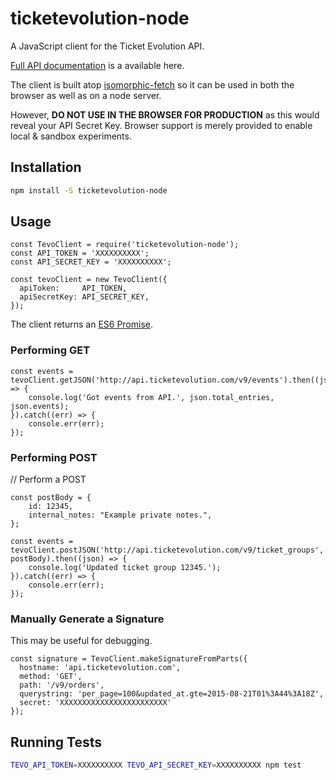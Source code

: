 # ticketevolution-node
A JavaScript client for the Ticket Evolution API.

[Full API documentation](https://ticketevolution.atlassian.net/wiki/display/API/Current+Version) is a available here.

The client is built atop [isomorphic-fetch](https://github.com/matthew-andrews/isomorphic-fetch) so it can be used in both the browser as well as on a node server.

However, **DO NOT USE IN THE BROWSER FOR PRODUCTION** as this would reveal your API Secret Key.
Browser support is merely provided to enable local & sandbox experiments.

## Installation

```bash
npm install -S ticketevolution-node
```

## Usage

```es6
const TevoClient = require('ticketevolution-node');
const API_TOKEN = 'XXXXXXXXXX';
const API_SECRET_KEY = 'XXXXXXXXXX';

const tevoClient = new TevoClient({
  apiToken:     API_TOKEN,
  apiSecretKey: API_SECRET_KEY,
});
```

The client returns an [ES6 Promise](https://developer.mozilla.org/en-US/docs/Web/JavaScript/Reference/Global_Objects/Promise).

### Performing GET

```es6
const events = tevoClient.getJSON('http://api.ticketevolution.com/v9/events').then((json) => {
    console.log('Got events from API.', json.total_entries, json.events);
}).catch((err) => {
    console.err(err);
});
```

### Performing POST
// Perform a POST

```es6
const postBody = {
    id: 12345,
    internal_notes: "Example private notes.",
};

const events = tevoClient.postJSON('http://api.ticketevolution.com/v9/ticket_groups', postBody).then((json) => {
    console.log('Updated ticket group 12345.');
}).catch((err) => {
    console.err(err);
});
```

### Manually Generate a Signature

This may be useful for debugging.

```es6
const signature = TevoClient.makeSignatureFromParts({
  hostname: 'api.ticketevolution.com',
  method: 'GET',
  path: '/v9/orders',
  querystring: 'per_page=100&updated_at.gte=2015-08-21T01%3A44%3A18Z',
  secret: 'XXXXXXXXXXXXXXXXXXXXXXXX'
});
```

## Running Tests

```bash
TEVO_API_TOKEN=XXXXXXXXXX TEVO_API_SECRET_KEY=XXXXXXXXXX npm test
```